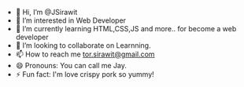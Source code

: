 - 👋 Hi, I’m @JSirawit
- 👀 I’m interested in Web Developer
- 🌱 I’m currently learning HTML,CSS,JS and more.. for become a web developer
- 💞️ I’m looking to collaborate on Learnning.
- 📫 How to reach me tor.sirawit@gmail.com
- 😄 Pronouns: You can call me Jay.
- ⚡ Fun fact: I'm love crispy pork so yummy!

<!---
JSirawit/JSirawit is a ✨ special ✨ repository because its `README.md` (this file) appears on your GitHub profile.
You can click the Preview link to take a look at your changes.
--->
